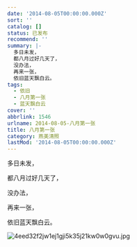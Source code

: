 ```yaml
---
date: '2014-08-05T00:00:00.000Z'
sort: ''
catalog: []
status: 已发布
recommend: ''
summary: |-
  多日未发，
  都八月过好几天了，
  没办法，
  再来一张，
  依旧蓝天飘白云。
tags:
  - 依旧
  - 八月第一张
  - 蓝天飘白云
cover: ''
abbrlink: 1546
urlname: 2014-08-05-八月第一张
title: 八月第一张
category: 燕美清照
lastMod: '2014-08-05T00:00:00.000Z'
---
```


多日未发，


都八月过好几天了，


没办法，


再来一张，


依旧蓝天飘白云。


![4eed32f2jw1ej1gji5k35j21kw0w0gvu.jpg](https://image.bmqy.net/upload/4eed32f2jw1ej1gji5k35j21kw0w0gvu.jpg)

